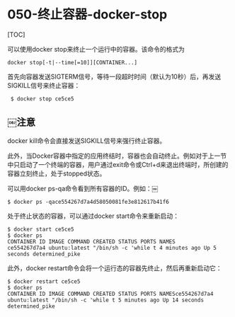 # 050-终止容器-docker-stop

[TOC]

可以使用docker stop来终止一个运行中的容器。该命令的格式为

```
docker stop[-t|--time[=10]][CONTAINER...]
```


首先向容器发送SIGTERM信号，等待一段超时时间（默认为10秒）后，再发送SIGKILL信号来终止容器：

```
￼$ docker stop ce5ce5
```

## ￼注意

docker kill命令会直接发送SIGKILL信号来强行终止容器。

此外，当Docker容器中指定的应用终结时，容器也会自动终止。例如对于上一节中只启动了一个终端的容器，用户通过exit命令或Ctrl+d来退出终端时，所创建的容器立刻终止，处于stopped状态。

可以用docker ps-qa命令看到所有容器的ID。例如：￼

```
$ docker ps -qace554267d7a4d58050081fe3e812617b41f6
```


处于终止状态的容器，可以通过docker start命令来重新启动：

```
$ docker start ce5ce5
$ docker ps
CONTAINER ID IMAGE COMMAND CREATED STATUS PORTS NAMES
ce554267d7a4 ubuntu:latest "/bin/sh -c 'while t 4 minutes ago Up 5 seconds determined_pike
```

此外，docker restart命令会将一个运行态的容器先终止，然后再重新启动它：

```
$ docker restart ce5ce5
$ docker ps
CONTAINER ID IMAGE COMMAND CREATED STATUS PORTS NAMESce554267d7a4 ubuntu:latest "/bin/sh -c 'while t 5 minutes ago Up 14 seconds determined_pike
```

